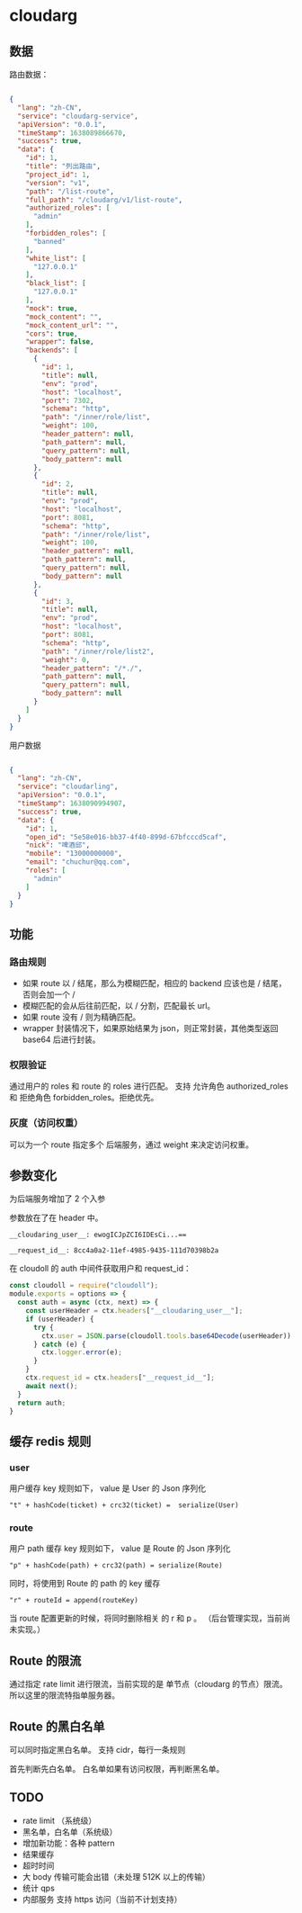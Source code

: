# cloudarg

## 数据

路由数据：

```json

{
  "lang": "zh-CN",
  "service": "cloudarg-service",
  "apiVersion": "0.0.1",
  "timeStamp": 1638089866670,
  "success": true,
  "data": {
    "id": 1,
    "title": "列出路由",
    "project_id": 1,
    "version": "v1",
    "path": "/list-route",
    "full_path": "/cloudarg/v1/list-route",
    "authorized_roles": [
      "admin"
    ],
    "forbidden_roles": [
      "banned"
    ],
    "white_list": [
      "127.0.0.1"
    ],
    "black_list": [
      "127.0.0.1"
    ],
    "mock": true,
    "mock_content": "",
    "mock_content_url": "",
    "cors": true,
    "wrapper": false,
    "backends": [
      {
        "id": 1,
        "title": null,
        "env": "prod",
        "host": "localhost",
        "port": 7302,
        "schema": "http",
        "path": "/inner/role/list",
        "weight": 100,
        "header_pattern": null,
        "path_pattern": null,
        "query_pattern": null,
        "body_pattern": null
      },
      {
        "id": 2,
        "title": null,
        "env": "prod",
        "host": "localhost",
        "port": 8081,
        "schema": "http",
        "path": "/inner/role/list",
        "weight": 100,
        "header_pattern": null,
        "path_pattern": null,
        "query_pattern": null,
        "body_pattern": null
      },
      {
        "id": 3,
        "title": null,
        "env": "prod",
        "host": "localhost",
        "port": 8081,
        "schema": "http",
        "path": "/inner/role/list2",
        "weight": 0,
        "header_pattern": "/*./",
        "path_pattern": null,
        "query_pattern": null,
        "body_pattern": null
      }
    ]
  }
}
```

用户数据

```json

{
  "lang": "zh-CN",
  "service": "cloudarling",
  "apiVersion": "0.0.1",
  "timeStamp": 1638090994907,
  "success": true,
  "data": {
    "id": 1,
    "open_id": "5e58e016-bb37-4f40-899d-67bfcccd5caf",
    "nick": "啤酒邱",
    "mobile": "13000000000",
    "email": "chuchur@qq.com",
    "roles": [
      "admin"
    ]
  }
}

```

## 功能

### 路由规则

- 如果 route 以 / 结尾，那么为模糊匹配，相应的 backend 应该也是 / 结尾，否则会加一个 /
- 模糊匹配的会从后往前匹配，以 / 分割，匹配最长 url。
- 如果 route 没有 / 则为精确匹配。
- wrapper 封装情况下，如果原始结果为 json，则正常封装，其他类型返回 base64 后进行封装。

### 权限验证

通过用户的 roles 和 route 的 roles 进行匹配。
支持 允许角色 authorized_roles 和 拒绝角色 forbidden_roles。拒绝优先。

### 灰度（访问权重）

可以为一个 route 指定多个 后端服务，通过 weight 来决定访问权重。

## 参数变化

为后端服务增加了 2 个入参

参数放在了在 header 中。

```
__cloudaring_user__: ewogICJpZCI6IDEsCi...==

__request_id__: 8cc4a0a2-11ef-4985-9435-111d70398b2a
```

在 cloudoll 的 auth 中间件获取用户和 request_id：

```js
const cloudoll = require("cloudoll");
module.exports = options => {
  const auth = async (ctx, next) => {
    const userHeader = ctx.headers["__cloudaring_user__"];
    if (userHeader) {
      try {
        ctx.user = JSON.parse(cloudoll.tools.base64Decode(userHeader));
      } catch (e) {
        ctx.logger.error(e);
      }
    }
    ctx.request_id = ctx.headers["__request_id__"];
    await next();
  }
  return auth;
}
```

## 缓存 redis 规则

### user

用户缓存 key 规则如下， value 是 User 的 Json 序列化

```
"t" + hashCode(ticket) + crc32(ticket) =  serialize(User)
```

### route

用户 path 缓存 key 规则如下， value 是 Route 的 Json 序列化

```
"p" + hashCode(path) + crc32(path) = serialize(Route)
```

同时，将使用到 Route 的 path 的 key 缓存

```
"r" + routeId = append(routeKey)
```

当 route 配置更新的时候，将同时删除相关 的 r 和 p 。 （后台管理实现，当前尚未实现。）

## Route 的限流

通过指定 rate limit 进行限流，当前实现的是 单节点（cloudarg 的节点）限流。所以这里的限流特指单服务器。

## Route 的黑白名单

可以同时指定黑白名单。
支持 cidr，每行一条规则

首先判断先白名单。
白名单如果有访问权限，再判断黑名单。



## TODO

- rate limit （系统级）
- 黑名单，白名单（系统级）
- 增加新功能：各种 pattern
- 结果缓存
- 超时时间
- 大 body 传输可能会出错（未处理 512K 以上的传输）
- 统计 qps
- 内部服务 支持 https 访问（当前不计划支持）